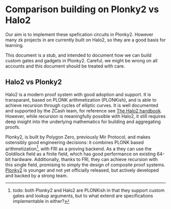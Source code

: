 # Comparison building on Plonky2 vs Halo2

Our aim is to implement these spefication circuits in Plonky2. However many zk projects in are currently built on Halo2, so they are a good basis for learning. 

This document is a stub, and intended to document how we can build custom gates and gadgets in Plonky2. Careful, we might be wrong on all accounts and this document should be treated with care.

## Halo2 vs Plonky2

Halo2 is a modern proof system with good adoption and support. It is transparant, based on PLONK arithmetization (PLONKish), and is able to achieve recursion through cycles of elliptic curves. It is well documented and supported by the ZCash team, for reference see [The Halo2 handbook](https://zcash.github.io/halo2/index.html).
However, while recursion is meaningfully possible with Halo2, it still requires deep insight into the underlying mathematics for building and aggregating proofs.

Plonky2, is built by Polygon Zero, previously Mir Protocol, and makes ostensibly good engineering decisions: it combines PLONK based arithmetization[^Plonkish], with FRI as a proving backend. As a they can use the Goldilock field as a finite field, which has good performance on existing 64-bit hardware. Additionally, thanks to FRI, they can achieve recursion with this single field, promising to simply the design of composite proof systems. [Plonky2](https://github.com/mir-protocol/plonky2) is younger and not yet officially released, but actively developed and backed by a strong team.

[^Plonkish]: todo: both Plonky2 and Halo2 are PLONKish in that they support custom gates and lookup arguments, but to what extend are specifications implementable in either?

